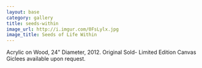 ```yaml
---
layout: base
category: gallery
title: seeds-within
image_url: http://i.imgur.com/0FsLylx.jpg
image_title: Seeds of Life Within
---
```

Acrylic on Wood, 24" Diameter, 2012. Original Sold- Limited Edition Canvas Giclees available upon request.
